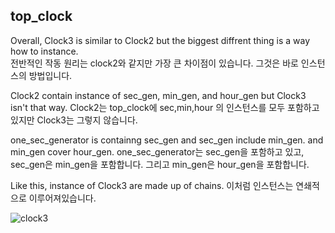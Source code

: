 ## top_clock

Overall, Clock3 is similar to Clock2 but the biggest diffrent thing is a way how to instance.  
전반적인 작동 원리는 clock2와 같지만 가장 큰 차이점이 있습니다. 그것은 바로 인스턴스의 방법입니다.

Clock2 contain instance of sec_gen, min_gen, and hour_gen but Clock3 isn't that way.
Clock2는 top_clock에 sec,min,hour 의 인스턴스를 모두 포함하고 있지만 Clock3는 그렇지 않습니다.

one_sec_generator is containng sec_gen and sec_gen include min_gen. and min_gen cover hour_gen. 
one_sec_generator는 sec_gen을 포함하고 있고, sec_gen은 min_gen을 포함합니다. 그리고 min_gen은 hour_gen을 포함합니다.

Like this, instance of Clock3 are made up of chains.
이처럼 인스턴스는 연쇄적으로 이루어져있습니다.


![clock3](https://github.com/Kangj2min/Clock/assets/167446954/98285d5c-b418-4247-b3cd-6b1ca2b79a9b)
